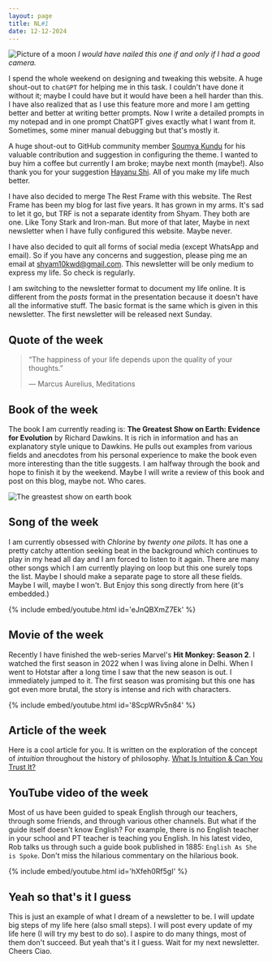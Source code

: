 ```yaml
---
layout: page
title: NL#1
date: 12-12-2024
---
```


![Picture of a moon](NL-1-moon.jpg)
_I would have nailed this one if and only if I had a good camera._

I spend the whole weekend on designing and tweaking this website. A huge shout-out to `chatGPT` for helping me in this task. I couldn't have done it without it; maybe I could have but it would have been a hell harder than this. I have also realized that as I use this feature more and more I am getting better and better at writing better prompts. Now I write a detailed prompts in my notepad and in one prompt ChatGPT gives exactly what I want from it. Sometimes, some miner manual debugging but that's mostly it.

A huge shout-out to GitHub community member [Soumya Kundu](https://weiqi.soumyak4.in/) for his valuable contribution and suggestion in configuring the theme. I wanted to buy him a coffee but currently I am broke; maybe next month (maybe!). Also thank you for your suggestion [Hayanu Shi](https://huanyushi.github.io/). All of you make my life much better. 

I have also decided to merge The Rest Frame with this website. The Rest Frame has been my blog for last five years. It has grown in my arms. It's sad to let it go, but TRF is not a separate identity from Shyam. They both are one. Like Tony Stark and Iron-man.  But more of that later, Maybe in next newsletter when I have fully configured this website. Maybe never. 

I have also decided to quit all forms of social media (except WhatsApp and email). So if you have any concerns and suggestion, please ping me an email at [shyam10kwd@gmail.com](mailto:shyam10kwd@gmail.com). This newsletter will be only medium to express my life. So check is regularly. 

I am switching to the newsletter format to document my life online. It is different from the _posts_ format in the presentation because it doesn't have all the informative stuff. The basic format is the same which is given in this newsletter. The first newsletter will be released next Sunday. 

## Quote of the week
>“The happiness of your life depends upon the quality of your thoughts.”
> 
> ― Marcus Aurelius, Meditations

## Book of the week
The book I am currently reading is: __The Greatest Show on Earth: Evidence for Evolution__ by Richard Dawkins. It is rich in information and has an explanatory style unique to Dawkins. He pulls out examples from various fields and anecdotes from his personal experience to make the book even more interesting than the title suggests. I am halfway through the book and hope to finish it by the weekend. Maybe I will write a review of this book and post on this blog, maybe not. Who cares. 

![The greastest show on earth book](https://th.bing.com/th/id/OIP.jFn6o3MR2BEWIvDySxHjGQHaLa?rs=1&pid=ImgDetMain)

## Song of the week

I am currently obsessed with _Chlorine_ by _twenty one pilots_. It has one a pretty catchy attention seeking beat in the background which continues to play in my head all day and I am forced to listen to it again. There are many other songs which I am currently playing on loop but this one surely tops the list. Maybe I should make a separate page to store all these fields. Maybe I will, maybe I won't. But Enjoy this song directly from here (it's embedded.)

{% include embed/youtube.html id='eJnQBXmZ7Ek' %}

## Movie of the week
Recently I have finished the web-series Marvel's __Hit Monkey: Season 2__. I watched the first season in 2022 when I was living alone in Delhi. When I went to Hotstar after a long time I saw that the new season is out. I immediately jumped to it. The first season was promising but this one has got even more brutal, the story is intense and rich with characters.

{% include embed/youtube.html id='8ScpWRv5n84' %}
## Article of the week

Here is a cool article for you. It is written on the exploration of the concept of _intuition_ throughout the history of philosophy. 
[What Is Intuition & Can You Trust It?](https://www.thecollector.com/what-is-intuition-can-trust-it/)

## YouTube video of the week

Most of us have been guided to speak English through our teachers, through some friends, and through various other channels. But what if the guide itself doesn't know English? For example, there is no English teacher in your school and PT teacher is teaching you English. In his latest video, Rob talks us through such a guide book published in 1885: `English As She is Spoke`. Don't miss the hilarious commentary on the hilarious book.

{% include embed/youtube.html id='hXfeh0Rf5gI' %}

## Yeah so that's it I guess 

This is just an example of what I dream of a newsletter to be. I will update big steps of my life here (also small steps). I will post every update of my life here (I will try my best to do so). I aspire to do many things, most of them don't succeed. But yeah that's it I guess. Wait for my next newsletter. Cheers Ciao. 